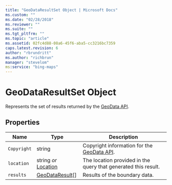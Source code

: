```yaml
---
title: "GeoDataResultSet Object | Microsoft Docs"
ms.custom: ""
ms.date: "02/28/2018"
ms.reviewer: ""
ms.suite: ""
ms.tgt_pltfrm: ""
ms.topic: "article"
ms.assetid: 02fc4d88-08a6-45f6-aba5-cc3216bc7359
caps.latest.revision: 6
author: "rbrundritt"
ms.author: "richbrun"
manager: "stevelom"
ms:service: "bing-maps"
---
```

# GeoDataResultSet Object
Represents the set of results returned by the [GeoData API](../spatial-data-services/geodata-api.md).

## Properties

Name            | Type                  | Description
--------------- | --------------------- | --------------------------------
`Copyright`       | string                | Copyright information for the [GeoData API](../spatial-data-services/geodata-api.md).
`location`        | string _or_ [Location](../v8-web-control/location-class.md)  | The location provided in the query that generated this result.
`results`         | [GeoDataResult](../v8-web-control/geodataresult-object.md)[]      | Results of the boundary data.
